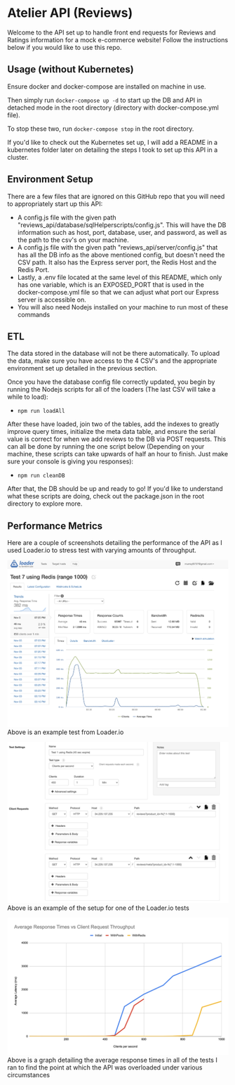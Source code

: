 # Atelier API (Reviews)
Welcome to the API set up to handle front end requests for Reviews and Ratings information for a mock e-commerce website! Follow the instructions below if you would like to use this repo.

## Usage (without Kubernetes)
Ensure docker and docker-compose are installed on machine in use.

Then simply run `docker-compose up -d` to start up the DB and API in detached mode in the root directory (directory with docker-compose.yml file).

To stop these two, run `docker-compose stop` in the root directory.

If you'd like to check out the Kubernetes set up, I will add a README in a kubernetes folder later on detailing the steps I took to set up this API in a cluster.

## Environment Setup
There are a few files that are ignored on this GitHub repo that you will need to appropriately start up this API:
* A config.js file with the given path "reviews_api/database/sqlHelperscripts/config.js". This will have the DB information such as host, port, database, user, and password, as well as the path to the csv's on your machine.
* A config.js file with the given path "reviews_api/server/config.js" that has all the DB info as the above mentioned config, but doesn't need the CSV path. It also has the Express server port, the Redis Host and the Redis Port.
* Lastly, a .env file located at the same level of this README, which only has one variable, which is an EXPOSED_PORT that is used in the docker-compose.yml file so that we can adjust what port our Express server is accessible on.
* You will also need Nodejs installed on your machine to run most of these commands


## ETL
The data stored in the database will not be there automatically. To upload the data, make sure you have access to the 4 CSV's and the appropriate environment set up detailed in the previous section.

Once you have the database config file correctly updated, you begin by running the Nodejs scripts for all of the loaders (The last CSV will take a while to load):
* `npm run loadAll`


After these have loaded, join two of the tables, add the indexes to greatly improve query times, initialize the meta data table, and ensure the serial value is correct for when we add reviews to the DB via POST requests. This can all be done by running the one script below (Depending on your machine, these scripts can take upwards of half an hour to finish. Just make sure your console is giving you responses):
* `npm run cleanDB`


After that, the DB should be up and ready to go! If you'd like to understand what these scripts are doing, check out the package.json in the root directory to explore more.


## Performance Metrics

Here are a couple of screenshots detailing the performance of the API as I used Loader.io to stress test with varying amounts of throughput.


![Image of example loaderio test](./sdcTestScreenshots/round3(yesPools-yesRedis)/redis850cpsRange1000.png)
Above is an example test from Loader.io


![Image of loaderio testsetup](./sdcTestScreenshots/redisSetup.png)
Above is an example of the setup for one of the Loader.io tests


![Graph of results](./sdcTestScreenshots/summaryFirst3Tests.png)
Above is a graph detailing the average response times in all of the tests I ran to find the point at which the API was overloaded under various circumstances